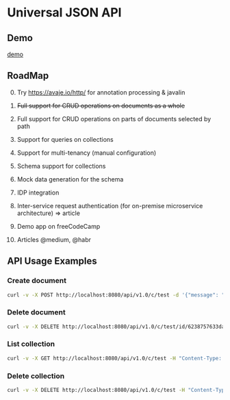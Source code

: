 # Universal JSON API

## Demo

[demo](https://universal-json-api.herokuapp.com/)

## RoadMap

0. Try https://avaje.io/http/ for annotation processing & javalin

1. ~~Full support for CRUD operations on documents as a whole~~
2. Full support for CRUD operations on parts of documents selected by path
3. Support for queries on collections
4. Support for multi-tenancy (manual configuration)
5. Schema support for collections
6. Mock data generation for the schema
7. IDP integration
8. Inter-service request authentication (for on-premise microservice architecture) => article
9. Demo app on freeCodeCamp
10. Articles @medium, @habr

## API Usage Examples

### Create document

```bash
curl -v -X POST http://localhost:8080/api/v1.0/c/test -d '{"message": "hello world"}' -H "Content-Type: application/json"
```

### Delete document

```bash
curl -v -X DELETE http://localhost:8080/api/v1.0/c/test/id/6238757633da222eadc7440c -H "Content-Type: application/json"
```

### List collection

```bash
curl -v -X GET http://localhost:8080/api/v1.0/c/test -H "Content-Type: application/json"
```


### Delete collection

```bash
curl -v -X DELETE http://localhost:8080/api/v1.0/c/test -H "Content-Type: application/json"
```
